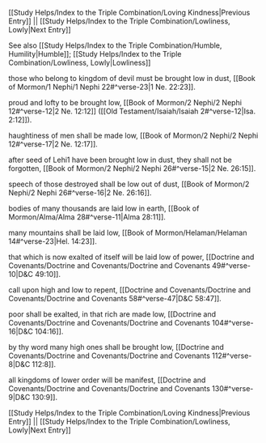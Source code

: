 [[Study Helps/Index to the Triple Combination/Loving Kindness|Previous Entry]]  ||  [[Study Helps/Index to the Triple Combination/Lowliness, Lowly|Next Entry]]

 See also [[Study Helps/Index to the Triple Combination/Humble, Humility|Humble]]; [[Study Helps/Index to the Triple Combination/Lowliness, Lowly|Lowliness]]

 those who belong to kingdom of devil must be brought low in dust, [[Book of Mormon/1 Nephi/1 Nephi 22#^verse-23|1 Ne. 22:23]].

 proud and lofty to be brought low, [[Book of Mormon/2 Nephi/2 Nephi 12#^verse-12|2 Ne. 12:12]] ([[Old Testament/Isaiah/Isaiah 2#^verse-12|Isa. 2:12]]).

 haughtiness of men shall be made low, [[Book of Mormon/2 Nephi/2 Nephi 12#^verse-17|2 Ne. 12:17]].

 after seed of Lehi1 have been brought low in dust, they shall not be forgotten, [[Book of Mormon/2 Nephi/2 Nephi 26#^verse-15|2 Ne. 26:15]].

 speech of those destroyed shall be low out of dust, [[Book of Mormon/2 Nephi/2 Nephi 26#^verse-16|2 Ne. 26:16]].

 bodies of many thousands are laid low in earth, [[Book of Mormon/Alma/Alma 28#^verse-11|Alma 28:11]].

 many mountains shall be laid low, [[Book of Mormon/Helaman/Helaman 14#^verse-23|Hel. 14:23]].

 that which is now exalted of itself will be laid low of power, [[Doctrine and Covenants/Doctrine and Covenants/Doctrine and Covenants 49#^verse-10|D&C 49:10]].

 call upon high and low to repent, [[Doctrine and Covenants/Doctrine and Covenants/Doctrine and Covenants 58#^verse-47|D&C 58:47]].

 poor shall be exalted, in that rich are made low, [[Doctrine and Covenants/Doctrine and Covenants/Doctrine and Covenants 104#^verse-16|D&C 104:16]].

 by thy word many high ones shall be brought low, [[Doctrine and Covenants/Doctrine and Covenants/Doctrine and Covenants 112#^verse-8|D&C 112:8]].

 all kingdoms of lower order will be manifest, [[Doctrine and Covenants/Doctrine and Covenants/Doctrine and Covenants 130#^verse-9|D&C 130:9]].

[[Study Helps/Index to the Triple Combination/Loving Kindness|Previous Entry]]  ||  [[Study Helps/Index to the Triple Combination/Lowliness, Lowly|Next Entry]]
